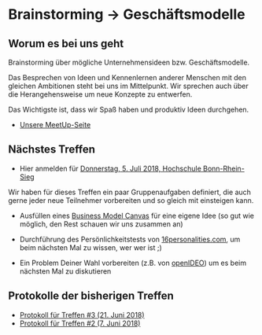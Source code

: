 # Brainstorming -> Geschäftsmodelle

## Worum es bei uns geht
Brainstorming über mögliche Unternehmensideen bzw. Geschäftsmodelle.

Das Besprechen von Ideen und Kennenlernen anderer Menschen mit den gleichen Ambitionen steht bei uns im Mittelpunkt. Wir sprechen auch über die Herangehensweise um neue Konzepte zu entwerfen.

Das Wichtigste ist, dass wir Spaß haben und produktiv Ideen durchgehen.

* [Unsere MeetUp-Seite](https://www.meetup.com/de-DE/Brainstorming-Unternehmensgrundung/)

## Nächstes Treffen

* Hier anmelden für [Donnerstag, 5. Juli 2018, Hochschule Bonn-Rhein-Sieg](https://www.meetup.com/de-DE/Brainstorming-Unternehmensgrundung/events/gzqvvpyxkbhb/)

Wir haben für dieses Treffen ein paar Gruppenaufgaben definiert, die auch gerne jeder neue Teilnehmer vorbereiten und so gleich mit einsteigen kann.

* Ausfüllen eines [Business Model Canvas](https://canvanizer.com/downloads/business_model_canvas_poster.pdf) für eine eigene Idee (so gut wie möglich, den Rest schauen wir uns zusammen an)

* Durchführung des Persönlichkeitstests von [16personalities.com](https://www.16personalities.com), um beim nächsten Mal zu wissen, wer wer ist ;)

* Ein Problem Deiner Wahl vorbereiten (z.B. von [openIDEO](https://www.openideo.com)) um es beim nächsten Mal zu diskutieren

## Protokolle der bisherigen Treffen

* [Protokoll für Treffen #3 (21. Juni 2018)](blob/master/protocol/meeting-03.md)
* [Protokoll für Treffen #2 (7. Juni 2018)](blob/master/protocol/meeting-02.md)